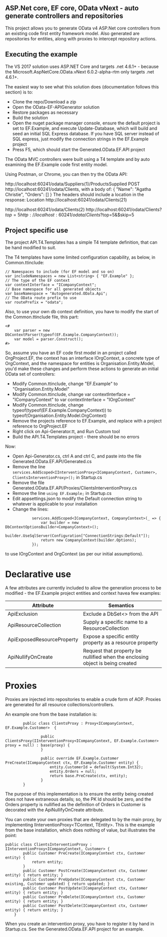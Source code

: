 ## ASP.Net core, EF core, OData vNext - auto generate controllers and repositories
This project allows you to generate OData v4 ASP.Net core controllers from an existing code first entity framework model. Also generated are repositories for 
entities, along with proxies to intercept repository actions.


## Executing the example
The VS 2017 solution uses ASP.NET Core and targets .net 4.6.1+ - because the Microsoft.AspNetCore.OData.vNext 6.0.2-alpha-rtm only targets .net 4.6.1+. 

The easiest way to see what this solution does (documentation follows this section) is to:

* Clone the repo/Download a zip
* Open the OData-EF-APIGenerator solution
* Restore packages as necessary
* Build the solution
* Open the nuget package manager console, ensure the default project is set to EF.Example, and execute Update-Database, which will build and seed an initial SQL Express database. 
If you have SQL server instead of SQL express, just modify the connection strings in the EF.Example project
* Press F5, which should start the Generated.OData.EF.API project

The OData MVC controllers were built using a T4 template and by auto examining the EF.Example code first entity model. 

Using Postman, or Chrome, you can then try the OData API:

http://localhost:60241/odata/Suppliers(1)/ProductsSupplied
POST http://localhost:60241/odata/Clients, with a body of:
{
"Name": "Agatha Christie",
"Orders": []
}
The headers should include a location in the response:
Location http://localhost:60241/odata/Clients(21)

http://localhost:60241/odata/Clients(2)
http://localhost:60241/odata/Clients?$top=5
http://localhost:60241/odata/Clients?$top=5&$skip=5

## Project specific use

The project API.T4.Templates has a simple T4 template definition, that can be hand modified to suit.

The T4 templates have some limited configuration capability, as below, in Common.ttinclude:
``` 
// Namespaces to include (for EF model and so on)
var includeNamespaces = new List<string> { "EF.Example" };
// The type of the EF context
var contextInterface = "ICompanyContext"; 
// Base namespace for all generated objects
var baseNamespace = "Autogenerated.OData.Api";
// The OData route prefix to use
var routePrefix = "odata";
```

Also, to use your own db context definition, you have to modify the start of the Common.ttinclude file, this part:

```
<#
	var parser = new DbContextParser(typeof(EF.Example.CompanyContext));
	var model = parser.Construct();
#>
```

So, assume you have an EF code first model in an project called OrgProject.EF, the context has an interface IOrgContext, a concrete type of OrgContext, and the namespace for entities is
Organisation.Entity.Model, you'd make these changes and perform these actions to generate an initial OData set of controllers:

* Modify Common.ttinclude, change "EF.Example" to "Organisation.Entity.Model"
* Modify Common.ttinclude, change var contextInterface = "ICompanyContext" to var contextInterface = "IOrgContext"
* Modify Common.ttinclude, change typeof(typeof(EF.Example.CompanyContext)) to typeof(Organisation.Entity.Model.OrgContext)
* Remove the projects reference to EF.Example, and replace with a project reference to OrgProject.EF
* Right click on Api-Generator.tt, and Run Custom tool
* Build the API.T4.Templates project - there should be no errors

Now:
* Open Api-Generator.cs, ctrl A and ctrl C, and paste into the file Generated.OData.EF.API/Generated.cs
* Remove the line ```services.AddScoped<IInterventionProxy<ICompanyContext, Customer>, ClientsInterventionProxy>();``` in Startup.cs
* Remove the file Generated.OData.EF.API/Proxies/ClientsInterventionProxy.cs
* Remove the line ```using EF.Example;``` in Startup.cs
* Edit appsettings.json to modify the Default connection string to whatever is applicable to your installation
* Change the lines:
```
			services.AddScoped<ICompanyContext, CompanyContext>(_ => {
                var builder = new DbContextOptionsBuilder<CompanyContext>();
                builder.UseSqlServer(Configuration["ConnectionStrings:Default"]);
                return new CompanyContext(builder.Options);
            });
```
to use IOrgContext and OrgContext (as per our initial assumptions).

# Declarative use
A few attributes are currently included to allow the generation process to be modified - the EF.Example project entities and context havea few examples:

| Attribute           |Semantics                                    |
|---------------------|---------------------------------------------|
| ApiExclusion|Exclude a DbSet<> from the API|
| ApiResourceCollection|Supply a specific name to a ResourceCollection|
| ApiExposedResourceProperty|Expose a specific entity property as a resource property|
| ApiNullifyOnCreate|Request that property be nullified when the enclosing object is being created|

# Proxies
Proxies are injected into repositories to enable a crude form of AOP. Proxies are generated for all resource collections/controllers.

An example one from the base installation is:

```
		public class ClientsProxy : Proxy<ICompanyContext, EF.Example.Customer>  {
		
				public ClientsProxy(IInterventionProxy<ICompanyContext, EF.Example.Customer> proxy = null) : base(proxy) { 
				}

				public override EF.Example.Customer PreCreate(ICompanyContext ctx, EF.Example.Customer entity) { 
					entity.CustomerId = default(System.Int32);
					entity.Orders = null;
					return base.PreCreate(ctx, entity); 	
				}
		}
```
The purpose of this implementation is to ensure the entity being created does not have extraneous details; so, the PK Id should be zero, and the 
Orders property is nullified as the definition of Orders in Customer is decorated with the ApiNullifyOnCreate attribute.

You can create your own proxies that are delegated to by the main proxy, by implementing IInterventionProxy<TContext, TEntity>. This is the 
example from the base installation, which does nothing of value, but illustrates the point:

```
public class ClientsInterventionProxy : IInterventionProxy<ICompanyContext, Customer> {
        public Customer PreCreate(ICompanyContext ctx, Customer entity) {
            return entity;
        }
        public Customer PostCreate(ICompanyContext ctx, Customer entity) { return entity; }
        public Customer PreUpdate(ICompanyContext ctx, Customer existing, Customer updated) { return updated; }
        public Customer PostUpdate(ICompanyContext ctx, Customer entity) { return entity; }
        public Customer PreDelete(ICompanyContext ctx, Customer entity) { return entity; }
        public Customer PostDelete(ICompanyContext ctx, Customer entity) { return entity; }
    }
```

When you create an intervention proxy, you have to register it by hand in Startup.cs. See the Generated.OData.EF.API project for an example.